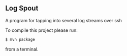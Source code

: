 ## Log Spout

A program for tapping into several log streams over ssh

To compile this project please run:
```bash
$ mvn package
```
from a terminal.